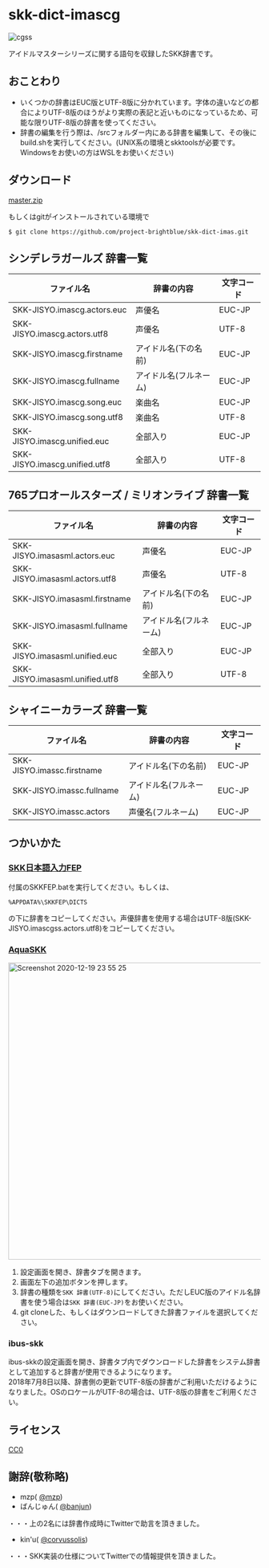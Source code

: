 # skk-dict-imascg

![cgss](https://user-images.githubusercontent.com/5173607/69078069-68471c00-0a7a-11ea-92aa-d363707e2a97.png)

アイドルマスターシリーズに関する語句を収録したSKK辞書です。

## おことわり

* いくつかの辞書はEUC版とUTF-8版に分かれています。字体の違いなどの都合によりUTF-8版のほうがより実際の表記と近いものになっているため、可能な限りUTF-8版の辞書を使ってください。
* 辞書の編集を行う際は、/srcフォルダー内にある辞書を編集して、その後にbuild.shを実行してください。(UNIX系の環境とskktoolsが必要です。Windowsをお使いの方はWSLをお使いください)

## ダウンロード

[master.zip](https://github.com/project-brightblue/skk-dict-imas/archive/master.zip)

もしくはgitがインストールされている環境で

```
$ git clone https://github.com/project-brightblue/skk-dict-imas.git
```

## シンデレラガールズ 辞書一覧

|ファイル名                   |辞書の内容             |文字コード|
|-----------------------------|-----------------------|----------|
|SKK-JISYO.imascg.actors.euc  |声優名                 |EUC-JP    |
|SKK-JISYO.imascg.actors.utf8 |声優名                 |UTF-8     |
|SKK-JISYO.imascg.firstname   |アイドル名(下の名前)   |EUC-JP    |
|SKK-JISYO.imascg.fullname    |アイドル名(フルネーム) |EUC-JP    |
|SKK-JISYO.imascg.song.euc    |楽曲名                 |EUC-JP    |
|SKK-JISYO.imascg.song.utf8   |楽曲名                 |UTF-8     |
|SKK-JISYO.imascg.unified.euc |全部入り               |EUC-JP    |
|SKK-JISYO.imascg.unified.utf8|全部入り               |UTF-8     |

## 765プロオールスターズ / ミリオンライブ 辞書一覧

|ファイル名                     |辞書の内容             |文字コード|
|-------------------------------|-----------------------|----------|
|SKK-JISYO.imasasml.actors.euc  |声優名                 |EUC-JP    |
|SKK-JISYO.imasasml.actors.utf8 |声優名                 |UTF-8     |
|SKK-JISYO.imasasml.firstname   |アイドル名(下の名前)   |EUC-JP    |
|SKK-JISYO.imasasml.fullname    |アイドル名(フルネーム) |EUC-JP    |
|SKK-JISYO.imasasml.unified.euc |全部入り               |EUC-JP    |
|SKK-JISYO.imasasml.unified.utf8|全部入り               |UTF-8     |

## シャイニーカラーズ 辞書一覧

|ファイル名                 |辞書の内容             |文字コード|
|---------------------------|-----------------------|----------|
|SKK-JISYO.imassc.firstname |アイドル名(下の名前)   |EUC-JP    |
|SKK-JISYO.imassc.fullname  |アイドル名(フルネーム) |EUC-JP    |
|SKK-JISYO.imassc.actors    |声優名(フルネーム)     |EUC-JP    |

## つかいかた

### [SKK日本語入力FEP](http://coexe.web.fc2.com/programs.html)

付属のSKKFEP.batを実行してください。もしくは、

```
%APPDATA%\SKKFEP\DICTS
```
の下に辞書をコピーしてください。声優辞書を使用する場合はUTF-8版(SKK-JISYO.imascgss.actors.utf8)をコピーしてください。

### [AquaSKK](https://github.com/codefirst/aquaskk)

<img width="592" alt="Screenshot 2020-12-19 23 55 25" src="https://user-images.githubusercontent.com/5173607/102692329-885f8680-420a-11eb-90ce-7f541483c1a3.png">

1. 設定画面を開き、辞書タブを開きます。
2. 画面左下の追加ボタンを押します。
3. 辞書の種類を`SKK 辞書(UTF-8)`にしてください。ただしEUC版のアイドル名辞書を使う場合は`SKK 辞書(EUC-JP)`をお使いください。
4. git cloneした、もしくはダウンロードしてきた辞書ファイルを選択してください。

### ibus-skk

ibus-skkの設定画面を開き、辞書タブ内でダウンロードした辞書をシステム辞書として追加すると辞書が使用できるようになります。  
2018年7月8日以降、辞書側の更新でUTF-8版の辞書がご利用いただけるようになりました。OSのロケールがUTF-8の場合は、UTF-8版の辞書をご利用ください。

## ライセンス

[CC0](https://creativecommons.org/publicdomain/zero/1.0/deed)  

## 謝辞(敬称略)

* mzp( [@mzp](https://twitter.com/mzp))
* ばんじゅん( [@banjun](https://twitter.com/banjun))

・・・上の2名には辞書作成時にTwitterで助言を頂きました。

* kin'u( [@corvussolis](https://twitter.com/corvussolis))

・・・SKK実装の仕様についてTwitterでの情報提供を頂きました。

